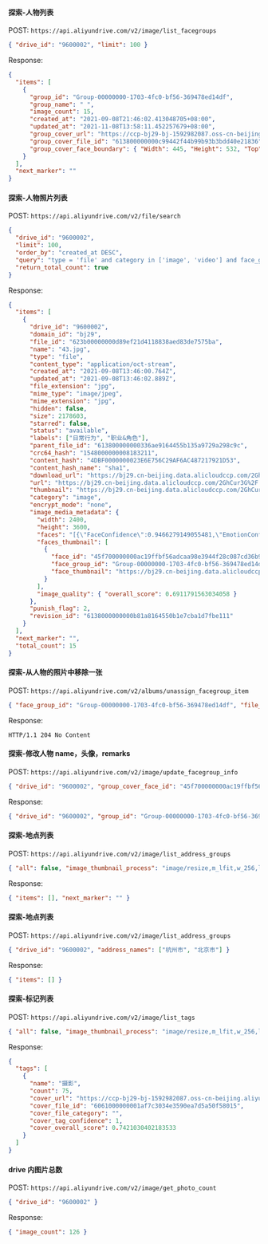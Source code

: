 #### 探索-人物列表

POST: `https://api.aliyundrive.com/v2/image/list_facegroups`

```json
{ "drive_id": "9600002", "limit": 100 }
```

Response:

```json
{
  "items": [
    {
      "group_id": "Group-00000000-1703-4fc0-bf56-369478ed14df",
      "group_name": " ",
      "image_count": 15,
      "created_at": "2021-09-08T21:46:02.413048705+08:00",
      "updated_at": "2021-11-08T13:58:11.452257679+08:00",
      "group_cover_url": "https://ccp-bj29-bj-1592982087.oss-cn-beijing.aliyuncs.com/nIaV4oIe%2F...",
      "group_cover_file_id": "613800000000c99442f44b99b93b3bdd40e21836",
      "group_cover_face_boundary": { "Width": 445, "Height": 532, "Top": 328, "Left": 650 }
    }
  ],
  "next_marker": ""
}
```

#### 探索-人物照片列表

POST: `https://api.aliyundrive.com/v2/file/search`

```json
{
  "drive_id": "9600002",
  "limit": 100,
  "order_by": "created_at DESC",
  "query": "type = 'file' and category in ['image', 'video'] and face_group_id = 'Group-00000000-1703-4fc0-bf56-369478ed14df' and status = 'available' and hidden = false",
  "return_total_count": true
}
```

Response:

```json
{
  "items": [
    {
      "drive_id": "9600002",
      "domain_id": "bj29",
      "file_id": "623b00000000d89ef21d4118838aed83de7575ba",
      "name": "43.jpg",
      "type": "file",
      "content_type": "application/oct-stream",
      "created_at": "2021-09-08T13:46:00.764Z",
      "updated_at": "2021-09-08T13:46:02.889Z",
      "file_extension": "jpg",
      "mime_type": "image/jpeg",
      "mime_extension": "jpg",
      "hidden": false,
      "size": 2178603,
      "starred": false,
      "status": "available",
      "labels": ["日常行为", "职业&角色"],
      "parent_file_id": "613800000000336ae9164455b135a9729a298c9c",
      "crc64_hash": "1548000000008183211",
      "content_hash": "4DBF0000000023E6E756C29AF6AC487217921D53",
      "content_hash_name": "sha1",
      "download_url": "https://bj29.cn-beijing.data.alicloudccp.com/2GhCur3G%2F...",
      "url": "https://bj29.cn-beijing.data.alicloudccp.com/2GhCur3G%2F...",
      "thumbnail": "https://bj29.cn-beijing.data.alicloudccp.com/2GhCur3G%2F...",
      "category": "image",
      "encrypt_mode": "none",
      "image_media_metadata": {
        "width": 2400,
        "height": 3600,
        "faces": "[{\"FaceConfidence\":0.9466279149055481,\"EmotionConfidence\":0.9990111589431763,\"ImageUri\":\"\",\"FaceQuality\":0.7725782990455627,\"Similarity\":0,\"ExternalId\":\"\",\"Attractive\":0.93,\"AttractiveConfidence\":0,\"Age\":23,\"AgeConfidence\":0,\"Gender\":\"FEMALE\",\"Emotion\":\"HAPPY\",\"GenderConfidence\":1,\"FaceId\":\"45f700000000ac19ffbf56adcaa98e3944f28c087cd36b9bc1acde5ae5829fa3\",\"GroupId\":\"Group-00000000-1703-4fc0-bf56-369478ed14df\",\"FaceAttributes\":{\"Glasses\":\"NONE\",\"MaskConfidence\":1,\"Mask\":\"NONE\",\"GlassesConfidence\":1,\"Beard\":\"NONE\",\"BeardConfidence\":1,\"FaceBoundary\":{\"Width\":445,\"Height\":532,\"Top\":328,\"Left\":650},\"HeadPose\":{\"Pitch\":18.937170028686523,\"Roll\":30.32413101196289,\"Yaw\":9.59316635131836}},\"EmotionDetails\":{\"SURPRISED\":0.0000041519870137562975,\"HAPPY\":0.9990111589431763,\"ANGRY\":0.0000027373464490665356,\"DISGUSTED\":0.000007709058991167694,\"SAD\":0.0001263682497665286,\"CALM\":0.0008296924061141908,\"SCARED\":0.0000020987527022953145},\"SimilarFaces\":null}]",
        "faces_thumbnail": [
          {
            "face_id": "45f700000000ac19ffbf56adcaa98e3944f28c087cd36b9bc1acde5ae5829fa3",
            "face_group_id": "Group-00000000-1703-4fc0-bf56-369478ed14df",
            "face_thumbnail": "https://bj29.cn-beijing.data.alicloudccp.com/2GhCur3G%2F..."
          }
        ],
        "image_quality": { "overall_score": 0.6911791563034058 }
      },
      "punish_flag": 2,
      "revision_id": "6138000000000b81a8164550b1e7cba1d7fbe111"
    }
  ],
  "next_marker": "",
  "total_count": 15
}
```

#### 探索-从人物的照片中移除一张

POST: `https://api.aliyundrive.com/v2/albums/unassign_facegroup_item`

```json
{ "face_group_id": "Group-00000000-1703-4fc0-bf56-369478ed14df", "file_id": "623b00000000d89ef21d4118838aed83de7575ba", "drive_id": "9600002" }
```

Response:

```text
HTTP/1.1 204 No Content
```

#### 探索-修改人物 name，头像，remarks

POST: `https://api.aliyundrive.com/v2/image/update_facegroup_info`

```json
{ "drive_id": "9600002", "group_cover_face_id": "45f700000000ac19ffbf56adcaa98e3944f28c087cd36b9bc1acde5ae5829fa3", "group_id": "Group-00000000-1703-4fc0-bf56-369478ed14df", "group_name": "fang", "remarks": "-" }
```

Response:

```json
{ "drive_id": "9600002", "group_id": "Group-00000000-1703-4fc0-bf56-369478ed14df" }
```

#### 探索-地点列表

POST: `https://api.aliyundrive.com/v2/image/list_address_groups`

```json
{ "all": false, "image_thumbnail_process": "image/resize,m_lfit,w_256,limit_0/format,jpg", "video_thumbnail_process": "video/snapshot,t_7000,f_jpg,w_800,h_600,ar_auto,m_fast", "drive_id": "9600002" }
```

Response:

```json
{ "items": [], "next_marker": "" }
```

#### 探索-地点列表

POST: `https://api.aliyundrive.com/v2/image/list_address_groups`

```json
{ "drive_id": "9600002", "address_names": ["杭州市", "北京市"] }
```

Response:

```json
{ "items": [] }
```

#### 探索-标记列表

POST: `https://api.aliyundrive.com/v2/image/list_tags`

```json
{ "all": false, "image_thumbnail_process": "image/resize,m_lfit,w_256,limit_0/format,jpg", "video_thumbnail_process": "video/snapshot,t_7000,f_jpg,w_800,h_600,ar_auto,m_fast", "drive_id": "9600002" }
```

Response:

```json
{
  "tags": [
    {
      "name": "摄影",
      "count": 75,
      "cover_url": "https://ccp-bj29-bj-1592982087.oss-cn-beijing.aliyuncs.com/ew5HgHNJ%2F...",
      "cover_file_id": "6061000000001af7c3034e3590ea7d5a50f58015",
      "cover_file_category": "",
      "cover_tag_confidence": 1,
      "cover_overall_score": 0.7421030402183533
    }
  ]
}
```

#### drive 内图片总数

POST: `https://api.aliyundrive.com/v2/image/get_photo_count`

```json
{ "drive_id": "9600002" }
```

Response:

```json
{ "image_count": 126 }
```
